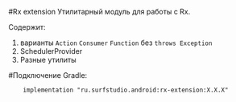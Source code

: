 #Rx extension
Утилитарный модуль для работы с Rx.

Содержит:
1. варианты `Action` `Consumer` `Function` без `throws Exception`
2. SchedulerProvider
3. Разные утилиты

#Подключение
Gradle:
```
    implementation "ru.surfstudio.android:rx-extension:X.X.X"
```